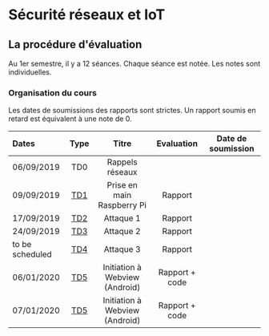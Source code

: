 # Sécurité réseaux et IoT


## La procédure d'évaluation

Au 1er semestre, il y a 12 séances. Chaque séance est notée.
Les notes sont individuelles.

### Organisation du cours

Les dates de soumissions des rapports sont strictes. Un rapport soumis en retard est équivalent à une note de 0.

| Dates  | Type | Titre | Evaluation | Date de soumission
| :------------   | :---------------: | :---------------:              | :---------------: | :---------------: |
| 06/09/2019      | TD0               | Rappels réseaux                |                   |                   |
| 09/09/2019      | [TD1](td1/td1.md) | Prise en main Raspberry Pi     | Rapport           |                   |
| 17/09/2019      | [TD2](td2/td2.md) | Attaque 1                      | Rapport           |                   |
| 24/09/2019      | [TD3](td3/td3.md) | Attaque 2                      | Rapport           |                   |
| to be scheduled | [TD4](td4/td4.md) | Attaque 3                      | Rapport           |                   |
| 06/01/2020      | [TD5](td5/td5.md) | Initiation à Webview (Android) | Rapport + code    |                   |
| 07/01/2020      | [TD5](td5/td5.md) | Initiation à Webview (Android) | Rapport + code    |                   |
